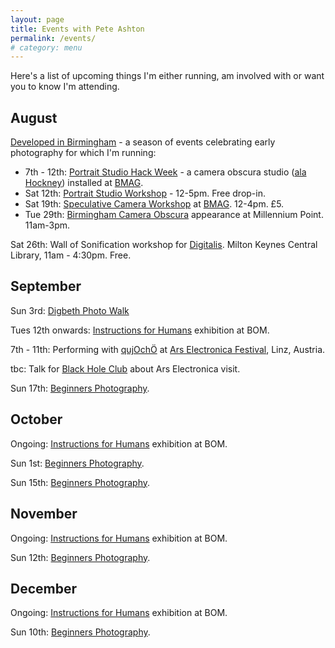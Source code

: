 ```yaml
---
layout: page
title: Events with Pete Ashton
permalink: /events/
# category: menu
---
```


Here's a list of upcoming things I'm either running, am involved with or want you to know I'm attending.

## August

[Developed in Birmingham](https://www.developedinbirmingham.com) - a season of events celebrating early photography for which I'm running:

- 7th - 12th: [Portrait Studio Hack Week](https://www.developedinbirmingham.com/programme/portrait-studio-hack-week/) - a camera obscura studio ([ala Hockney](http://bhamobscura.com/2014/08/david-hockneys-secret-knowledge/)) installed at [BMAG](http://www.birminghammuseums.org.uk/bmag).
- Sat 12th: [Portrait Studio Workshop](https://www.developedinbirmingham.com/programme/portrait-studio-drop-in-workshop/) - 12-5pm. Free drop-in.
- Sat 19th: [Speculative Camera Workshop](https://www.developedinbirmingham.com/programme/speculative-cameras-workshop/) at [BMAG](http://www.birminghammuseums.org.uk/bmag). 12-4pm. £5.
- Tue 29th: [Birmingham Camera Obscura](https://www.developedinbirmingham.com/programme/bham-camera-obscura-appearance/) appearance at Millennium Point. 11am-3pm.

Sat 26th: Wall of Sonification workshop for [Digitalis](http://digitalismk.org). Milton Keynes Central Library, 11am - 4:30pm. Free. 


## September

Sun 3rd: [Digbeth Photo Walk](https://ti.to/photo-school/digbeth-sept-2017)

Tues 12th onwards: [Instructions for Humans](http://art.peteashton.com/instructions-for-humans/) exhibition at BOM.

7th - 11th: Performing with [qujOchÖ](http://qujochoe.org) at [Ars Electronica Festival](https://www.aec.at/ai/en/), Linz, Austria.

tbc: Talk for [Black Hole Club](http://www.vividprojects.org.uk/programme/black-hole-club-2017/) about Ars Electronica visit.  

Sun 17th: [Beginners Photography](http://photo-school.co.uk/beginners-photography/).

## October

Ongoing: [Instructions for Humans](http://art.peteashton.com/instructions-for-humans/) exhibition at BOM.

Sun 1st: [Beginners Photography](http://photo-school.co.uk/beginners-photography/).

Sun 15th: [Beginners Photography](http://photo-school.co.uk/beginners-photography/).

## November

Ongoing: [Instructions for Humans](http://art.peteashton.com/instructions-for-humans/) exhibition at BOM.

Sun 12th: [Beginners Photography](http://photo-school.co.uk/beginners-photography/).

## December 

Ongoing: [Instructions for Humans](http://art.peteashton.com/instructions-for-humans/) exhibition at BOM.

Sun 10th: [Beginners Photography](http://photo-school.co.uk/beginners-photography/).
